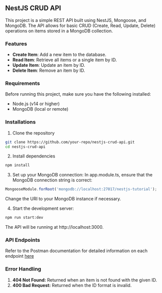 ## NestJS CRUD API

This project is a simple REST API built using NestJS, Mongoose, and MongoDB. The API allows for basic CRUD (Create, Read, Update, Delete) operations on items stored in a MongoDB collection.

### Features
- **Create Item**: Add a new item to the database.
- **Read Item**: Retrieve all items or a single item by ID.
- **Update Item**: Update an item by ID.
- **Delete Item**: Remove an item by ID.

### Requirements
Before running this project, make sure you have the following installed:
- Node.js (v14 or higher)
- MongoDB (local or remote)

### Installations
1. Clone the repository
  ```bash
  git clone https://github.com/your-repo/nestjs-crud-api.git
  cd nestjs-crud-api
  ```

2. Install dependencies
  ```bash
  npm install
  ```

3. Set up your MongoDB connection:
In app.module.ts, ensure that the MongoDB connection string is correct:
  ```javascript
  MongooseModule.forRoot('mongodb://localhost:27017/nestjs-tutorial');
  ```
Change the URI to your MongoDB instance if necessary.

4. Start the development server:
  ```bash
  npm run start:dev
  ```
The API will be running at http://localhost:3000.

### API Endpoints
Refer to the Postman documentation for detailed information on each endpoint [here](https://documenter.getpostman.com/view/28440801/2sAXxS7BJF)

### Error Handling 
1. **404 Not Found:** Returned when an item is not found with the given ID.
2. **400 Bad Request:** Returned when the ID format is invalid.
